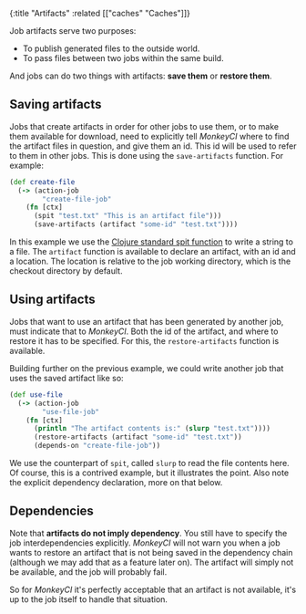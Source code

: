 {:title "Artifacts"
 :related [["caches" "Caches"]]}

Job artifacts serve two purposes:

 - To publish generated files to the outside world.
 - To pass files between two jobs within the same build.

And jobs can do two things with artifacts: **save them** or **restore them**.

## Saving artifacts

Jobs that create artifacts in order for other jobs to use them, or to make them
available for download, need to explicitly tell *MonkeyCI* where to find the
artifact files in question, and give them an id.  This id will be used to refer
to them in other jobs.  This is done using the `save-artifacts` function.  For
example:

```clojure
(def create-file
  (-> (action-job
        "create-file-job"
	(fn [ctx]
	  (spit "test.txt" "This is an artifact file")))
      (save-artifacts (artifact "some-id" "test.txt"))))
```

In this example we use the [Clojure standard spit function](https://clojuredocs.org/clojure.core/spit)
to write a string to a file.  The `artifact` function is available to declare an
artifact, with an id and a location.  The location is relative to the job working
directory, which is the checkout directory by default.

## Using artifacts

Jobs that want to use an artifact that has been generated by another job, must
indicate that to *MonkeyCI*.  Both the id of the artifact, and where to restore
it has to be specified.  For this, the `restore-artifacts` function is available.

Building further on the previous example, we could write another job that uses
the saved artifact like so:

```clojure
(def use-file
  (-> (action-job
        "use-file-job"
	(fn [ctx]
	  (println "The artifact contents is:" (slurp "test.txt"))))
      (restore-artifacts (artifact "some-id" "test.txt"))
      (depends-on "create-file-job"))
```

We use the counterpart of `spit`, called `slurp` to read the file contents here.
Of course, this is a contrived example, but it illustrates the point.  Also note
the explicit dependency declaration, more on that below.

## Dependencies

Note that **artifacts do not imply dependency**.  You still have to specify the
job interdependencies explicitly.  *MonkeyCI* will not warn you when a job wants
to restore an artifact that is not being saved in the dependency chain (although
we may add that as a feature later on).  The artifact will simply not be available,
and the job will probably fail.

So for *MonkeyCI* it's perfectly acceptable that an artifact is not available,
it's up to the job itself to handle that situation.